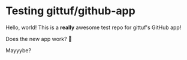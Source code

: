 # Testing gittuf/github-app

Hello, world! This is a **really** awesome test repo for gittuf's GitHub app!

Does the new app work? :eyes:

Mayyybe?
